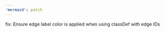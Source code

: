 ```yaml
---
'mermaid': patch
---
```


fix: Ensure edge label color is applied when using classDef with edge IDs
